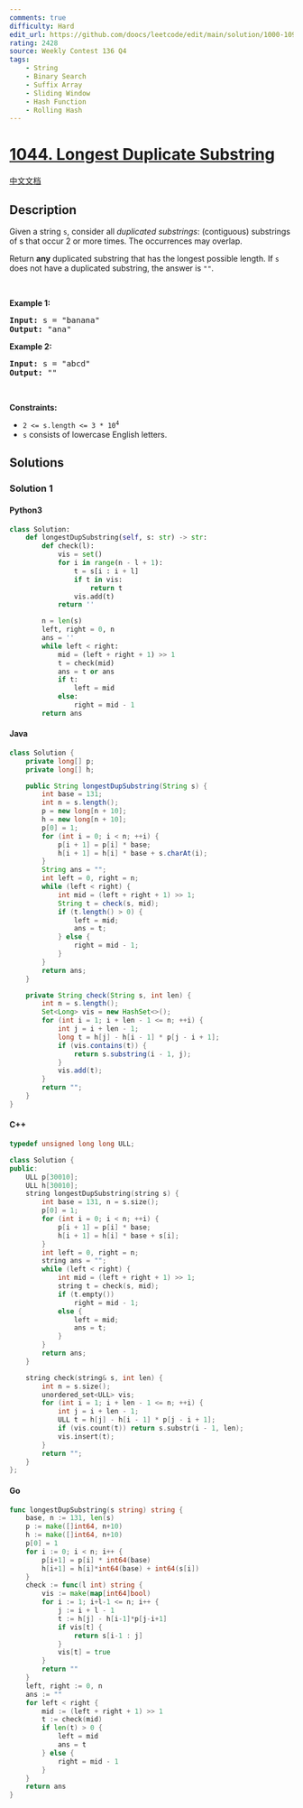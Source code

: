 ```yaml
---
comments: true
difficulty: Hard
edit_url: https://github.com/doocs/leetcode/edit/main/solution/1000-1099/1044.Longest%20Duplicate%20Substring/README_EN.md
rating: 2428
source: Weekly Contest 136 Q4
tags:
    - String
    - Binary Search
    - Suffix Array
    - Sliding Window
    - Hash Function
    - Rolling Hash
---
```


<!-- problem:start -->

# [1044. Longest Duplicate Substring](https://leetcode.com/problems/longest-duplicate-substring)

[中文文档](/solution/1000-1099/1044.Longest%20Duplicate%20Substring/README.md)

## Description

<!-- description:start -->

<p>Given a string <code>s</code>, consider all <em>duplicated substrings</em>: (contiguous) substrings of s that occur 2 or more times.&nbsp;The occurrences&nbsp;may overlap.</p>

<p>Return <strong>any</strong> duplicated&nbsp;substring that has the longest possible length.&nbsp;If <code>s</code> does not have a duplicated substring, the answer is <code>&quot;&quot;</code>.</p>

<p>&nbsp;</p>
<p><strong class="example">Example 1:</strong></p>
<pre><strong>Input:</strong> s = "banana"
<strong>Output:</strong> "ana"
</pre><p><strong class="example">Example 2:</strong></p>
<pre><strong>Input:</strong> s = "abcd"
<strong>Output:</strong> ""
</pre>
<p>&nbsp;</p>
<p><strong>Constraints:</strong></p>

<ul>
	<li><code>2 &lt;= s.length &lt;= 3 * 10<sup>4</sup></code></li>
	<li><code>s</code> consists of lowercase English letters.</li>
</ul>

<!-- description:end -->

## Solutions

<!-- solution:start -->

### Solution 1

<!-- tabs:start -->

#### Python3

```python
class Solution:
    def longestDupSubstring(self, s: str) -> str:
        def check(l):
            vis = set()
            for i in range(n - l + 1):
                t = s[i : i + l]
                if t in vis:
                    return t
                vis.add(t)
            return ''

        n = len(s)
        left, right = 0, n
        ans = ''
        while left < right:
            mid = (left + right + 1) >> 1
            t = check(mid)
            ans = t or ans
            if t:
                left = mid
            else:
                right = mid - 1
        return ans
```

#### Java

```java
class Solution {
    private long[] p;
    private long[] h;

    public String longestDupSubstring(String s) {
        int base = 131;
        int n = s.length();
        p = new long[n + 10];
        h = new long[n + 10];
        p[0] = 1;
        for (int i = 0; i < n; ++i) {
            p[i + 1] = p[i] * base;
            h[i + 1] = h[i] * base + s.charAt(i);
        }
        String ans = "";
        int left = 0, right = n;
        while (left < right) {
            int mid = (left + right + 1) >> 1;
            String t = check(s, mid);
            if (t.length() > 0) {
                left = mid;
                ans = t;
            } else {
                right = mid - 1;
            }
        }
        return ans;
    }

    private String check(String s, int len) {
        int n = s.length();
        Set<Long> vis = new HashSet<>();
        for (int i = 1; i + len - 1 <= n; ++i) {
            int j = i + len - 1;
            long t = h[j] - h[i - 1] * p[j - i + 1];
            if (vis.contains(t)) {
                return s.substring(i - 1, j);
            }
            vis.add(t);
        }
        return "";
    }
}
```

#### C++

```cpp
typedef unsigned long long ULL;

class Solution {
public:
    ULL p[30010];
    ULL h[30010];
    string longestDupSubstring(string s) {
        int base = 131, n = s.size();
        p[0] = 1;
        for (int i = 0; i < n; ++i) {
            p[i + 1] = p[i] * base;
            h[i + 1] = h[i] * base + s[i];
        }
        int left = 0, right = n;
        string ans = "";
        while (left < right) {
            int mid = (left + right + 1) >> 1;
            string t = check(s, mid);
            if (t.empty())
                right = mid - 1;
            else {
                left = mid;
                ans = t;
            }
        }
        return ans;
    }

    string check(string& s, int len) {
        int n = s.size();
        unordered_set<ULL> vis;
        for (int i = 1; i + len - 1 <= n; ++i) {
            int j = i + len - 1;
            ULL t = h[j] - h[i - 1] * p[j - i + 1];
            if (vis.count(t)) return s.substr(i - 1, len);
            vis.insert(t);
        }
        return "";
    }
};
```

#### Go

```go
func longestDupSubstring(s string) string {
	base, n := 131, len(s)
	p := make([]int64, n+10)
	h := make([]int64, n+10)
	p[0] = 1
	for i := 0; i < n; i++ {
		p[i+1] = p[i] * int64(base)
		h[i+1] = h[i]*int64(base) + int64(s[i])
	}
	check := func(l int) string {
		vis := make(map[int64]bool)
		for i := 1; i+l-1 <= n; i++ {
			j := i + l - 1
			t := h[j] - h[i-1]*p[j-i+1]
			if vis[t] {
				return s[i-1 : j]
			}
			vis[t] = true
		}
		return ""
	}
	left, right := 0, n
	ans := ""
	for left < right {
		mid := (left + right + 1) >> 1
		t := check(mid)
		if len(t) > 0 {
			left = mid
			ans = t
		} else {
			right = mid - 1
		}
	}
	return ans
}
```

<!-- tabs:end -->

<!-- solution:end -->

<!-- problem:end -->
